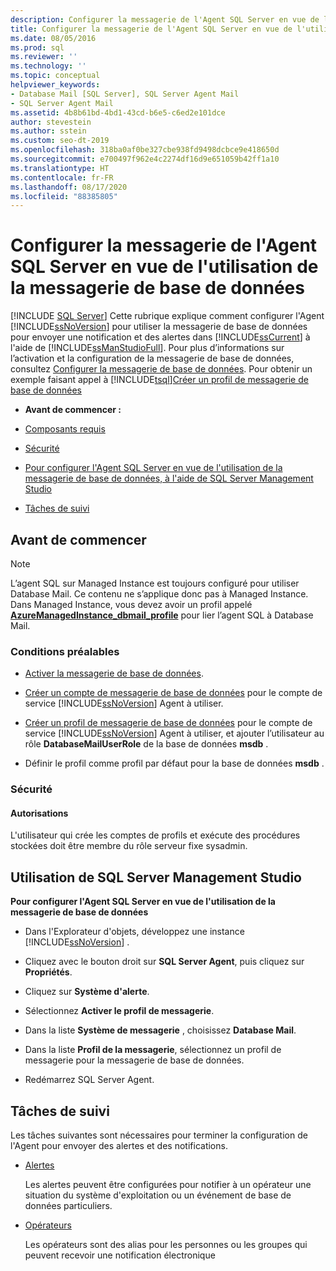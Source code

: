 ```yaml
---
description: Configurer la messagerie de l'Agent SQL Server en vue de l'utilisation de la messagerie de base de données
title: Configurer la messagerie de l'Agent SQL Server en vue de l'utilisation de la messagerie de base de données
ms.date: 08/05/2016
ms.prod: sql
ms.reviewer: ''
ms.technology: ''
ms.topic: conceptual
helpviewer_keywords:
- Database Mail [SQL Server], SQL Server Agent Mail
- SQL Server Agent Mail
ms.assetid: 4b8b61bd-4bd1-43cd-b6e5-c6ed2e101dce
author: stevestein
ms.author: sstein
ms.custom: seo-dt-2019
ms.openlocfilehash: 318ba0af0be327cbe938fd9498dcbce9e418650d
ms.sourcegitcommit: e700497f962e4c2274df16d9e651059b42ff1a10
ms.translationtype: HT
ms.contentlocale: fr-FR
ms.lasthandoff: 08/17/2020
ms.locfileid: "88385805"
---
```

# <a name="configure-sql-server-agent-mail-to-use-database-mail"></a>Configurer la messagerie de l'Agent SQL Server en vue de l'utilisation de la messagerie de base de données
 [!INCLUDE [SQL Server](../../includes/applies-to-version/sqlserver.md)]
  Cette rubrique explique comment configurer l'Agent [!INCLUDE[ssNoVersion](../../includes/ssnoversion-md.md)] pour utiliser la messagerie de base de données pour envoyer une notification et des alertes dans [!INCLUDE[ssCurrent](../../includes/sscurrent-md.md)] à l'aide de [!INCLUDE[ssManStudioFull](../../includes/ssmanstudiofull-md.md)].  Pour plus d’informations sur l’activation et la configuration de la messagerie de base de données, consultez [Configurer la messagerie de base de données](../../relational-databases/database-mail/configure-database-mail.md).  Pour obtenir un exemple faisant appel à [!INCLUDE[tsql](../../includes/tsql-md.md)][Créer un profil de messagerie de base de données](../../relational-databases/database-mail/create-a-database-mail-profile.md)
  
-   **Avant de commencer :**  
  
-   [Composants requis](#Prerequisites)  
  
-   [Sécurité](#Security)  
  
-   [Pour configurer l'Agent SQL Server en vue de l'utilisation de la messagerie de base de données, à l'aide de SQL Server Management Studio](#SSMSProcedure)  
  
-   [Tâches de suivi](#Follow_Up)  
  
##  <a name="before-you-begin"></a><a name="BeforeYouBegin"></a> Avant de commencer  
  
  > [!NOTE]
  > L’agent SQL sur Managed Instance est toujours configuré pour utiliser Database Mail. Ce contenu ne s’applique donc pas à Managed Instance. Dans Managed Instance, vous devez avoir un profil appelé **[AzureManagedInstance_dbmail_profile](https://docs.microsoft.com/azure/sql-database/sql-database-managed-instance-transact-sql-information#sql-server-agent)** pour lier l’agent SQL à Database Mail. 
  
###  <a name="prerequisites"></a><a name="Prerequisites"></a> Conditions préalables  
  
-   [Activer la messagerie de base de données](../../relational-databases/database-mail/configure-database-mail.md).  
  
-    [Créer un compte de messagerie de base de données](../../relational-databases/database-mail/create-a-database-mail-account.md) pour le compte de service [!INCLUDE[ssNoVersion](../../includes/ssnoversion-md.md)] Agent à utiliser.  
  
-   [Créer un profil de messagerie de base de données](../../relational-databases/database-mail/create-a-database-mail-profile.md) pour le compte de service [!INCLUDE[ssNoVersion](../../includes/ssnoversion-md.md)] Agent à utiliser, et ajouter l’utilisateur au rôle **DatabaseMailUserRole** de la base de données **msdb** .
  
-   Définir le profil comme profil par défaut pour la base de données **msdb** .  
  
###  <a name="security"></a><a name="Security"></a> Sécurité  
  
####  <a name="permissions"></a><a name="Permissions"></a> Autorisations  
 L'utilisateur qui crée les comptes de profils et exécute des procédures stockées doit être membre du rôle serveur fixe sysadmin.  
  
##  <a name="using-sql-server-management-studio"></a><a name="SSMSProcedure"></a> Utilisation de SQL Server Management Studio  
 **Pour configurer l'Agent SQL Server en vue de l'utilisation de la messagerie de base de données**  
  
-   Dans l'Explorateur d'objets, développez une instance [!INCLUDE[ssNoVersion](../../includes/ssnoversion-md.md)] .  
  
-   Cliquez avec le bouton droit sur **SQL Server Agent**, puis cliquez sur **Propriétés**.  
  
-   Cliquez sur **Système d'alerte**.  
  
-   Sélectionnez **Activer le profil de messagerie**.  
  
-   Dans la liste **Système de messagerie** , choisissez **Database Mail**.  
  
-   Dans la liste **Profil de la messagerie**, sélectionnez un profil de messagerie pour la messagerie de base de données. 
  
-   Redémarrez SQL Server Agent.  
  
##  <a name="follow-up-tasks"></a><a name="Follow_Up"></a> Tâches de suivi  
 Les tâches suivantes sont nécessaires pour terminer la configuration de l'Agent pour envoyer des alertes et des notifications.  
  
-   [Alertes](../../ssms/agent/alerts.md)  
  
     Les alertes peuvent être configurées pour notifier à un opérateur une situation du système d'exploitation ou un événement de base de données particuliers.  
  
-   [Opérateurs](../../ssms/agent/operators.md)  
  
     Les opérateurs sont des alias pour les personnes ou les groupes qui peuvent recevoir une notification électronique  
  
  
